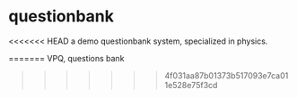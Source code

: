 questionbank
============

<<<<<<< HEAD
a demo questionbank system, specialized in physics.

=======
VPQ, questions bank
>>>>>>> 4f031aa87b01373b517093e7ca011e528e75f3cd
